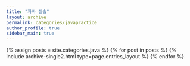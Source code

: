 ```yaml
---
title: "자바 실습"
layout: archive
permalink: categories/javapractice
author_profile: true
sidebar_main: true
---
```


{% assign posts = site.categories.java %}
{% for post in posts %} {% include archive-single2.html type=page.entries_layout %} {% endfor %}
